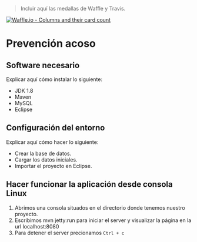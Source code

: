 > Incluir aquí las medallas de Waffle y Travis.

[![Waffle.io - Columns and their card count](https://badge.waffle.io/fede9612/prevencion-acoso.svg?columns=backlog)](https://waffle.io/fede9612/prevencion-acoso)

# Prevención acoso

## Software necesario

Explicar aquí cómo instalar lo siguiente:
* JDK 1.8
* Maven
* MySQL
* Eclipse

## Configuración del entorno

Explicar aquí cómo hacer lo siguiente:
* Crear la base de datos.
* Cargar los datos iniciales.
* Importar el proyecto en Eclipse.

## Hacer funcionar la aplicación desde consola Linux
 1. Abrimos una consola situados en el directorio donde tenemos nuestro proyecto.
 1. Escribimos mvn jetty:run para iniciar el server y visualizar la página en la url localhost:8080
 1. Para detener el server precionamos `Ctrl + c`
